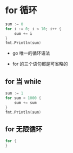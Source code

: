 # for 循环

```go
sum := 0
for i := 0; i < 10; i++ {
    sum += i
}
fmt.Println(sum)
```

- go 唯一的循环语法

- for 的三个语句都是可省略的

## for 当 while

```go
sum := 1
for sum < 1000 {
    sum += sum
}
fmt.Println(sum)
```

## for 无限循环

```go
for {
}
```

